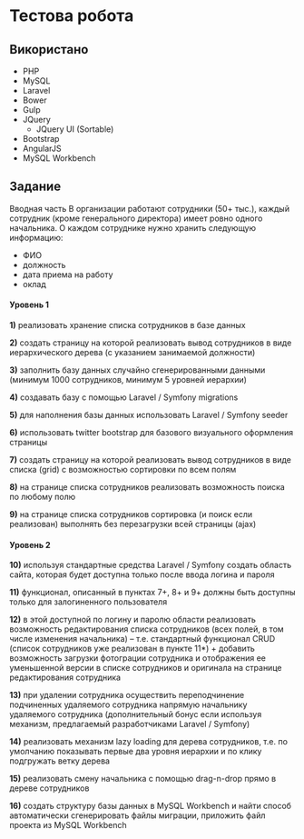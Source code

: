 # Тестова робота

## Використано

 * PHP
 * MySQL
 * Laravel
 * Bower
 * Gulp
 * JQuery
    * JQuery UI (Sortable)
 * Bootstrap
 * AngularJS
 * MySQL Workbench

## Задание
 Вводная часть
 В организации работают сотрудники (50+ тыс.), каждый сотрудник (кроме генерального директора) имеет ровно одного начальника. О каждом сотруднике нужно хранить следующую информацию:
 - ФИО
 - должность
 - дата приема на работу
 - оклад


 #### Уровень 1
 **1)** реализовать хранение списка сотрудников в базе данных

 **2)** создать страницу на которой реализовать вывод сотрудников в виде иерархического дерева (с указанием занимаемой должности)

 **3)** заполнить базу данных случайно сгенерированными данными (минимум 1000 сотрудников, минимум 5 уровней иерархии)

 **4)** создавать базу с помощью Laravel / Symfony migrations

 **5)** для наполнения базы данных использовать Laravel / Symfony seeder

 **6)** использовать twitter bootstrap для базового визуального оформления страницы

 **7)** создать страницу на которой реализовать вывод сотрудников в виде списка (grid) с возможностью сортировки по всем полям

 **8)** на странице списка сотрудников реализовать возможность поиска по любому полю

 **9)** на странице списка сотрудников сортировка (и поиск если реализован) выполнять без перезагрузки всей страницы (ajax)

 #### Уровень 2
 **10)** используя стандартные средства Laravel / Symfony создать область сайта, которая будет доступна только после ввода логина и пароля

 **11)** функционал, описанный в пунктах 7+, 8+ и 9+ должны быть доступны только для залогиненного пользователя

 **12)** в этой доступной по логину и паролю области реализовать возможность редактирования списка сотрудников (всех полей, в том числе изменения начальника) – т.е. стандартный функционал CRUD (список сотрудников уже реализован в пункте 11*) + добавить возможность загрузки фотограции сотрудника и отображения ее уменьшенной версии в списке сотрудников и оригинала на странице редактирования сотрудника

 **13)** при удалении сотрудника осуществить переподчинение подчиненных удаляемого сотрудника напрямую начальнику удаляемого сотрудника (дополнительный бонус если используя механизм, предлагаемый разработчиками Laravel / Symfony)

 **14)** реализовать механизм lazy loading для дерева сотрудников, т.е. по умолчанию показывать первые два уровня иерархии и по клику подгружать ветку дерева

 **15)** реализовать смену начальника с помощью drag-n-drop прямо в дереве сотрудников

 **16)** создать структуру базы данных в MySQL Workbench и найти способ автоматически сгенерировать файлы миграции, приложить файл проекта из MySQL Workbench